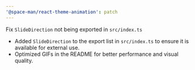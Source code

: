 ```yaml
---
'@space-man/react-theme-animation': patch
---
```


Fix `SlideDirection` not being exported in `src/index.ts`

- Added `SlideDirection` to the export list in `src/index.ts` to ensure it is available for external use.
- Optimized GIFs in the README for better performance and visual quality.
